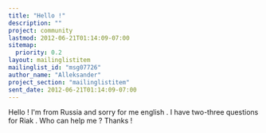 ```yaml
---
title: "Hello !"
description: ""
project: community
lastmod: 2012-06-21T01:14:09-07:00
sitemap:
  priority: 0.2
layout: mailinglistitem
mailinglist_id: "msg07726"
author_name: "Alleksander"
project_section: "mailinglistitem"
sent_date: 2012-06-21T01:14:09-07:00
---
```



Hello ! I'm from Russia and sorry for me english . I have two-three questions 
for Riak . Who can help me ? 
Thanks !

